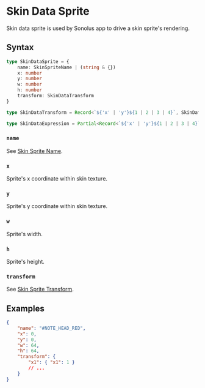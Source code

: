 # Skin Data Sprite

Skin data sprite is used by Sonolus app to drive a skin sprite's rendering.

## Syntax

```ts
type SkinDataSprite = {
    name: SkinSpriteName | (string & {})
    x: number
    y: number
    w: number
    h: number
    transform: SkinDataTransform
}

type SkinDataTransform = Record<`${'x' | 'y'}${1 | 2 | 3 | 4}`, SkinDataExpression>

type SkinDataExpression = Partial<Record<`${'x' | 'y'}${1 | 2 | 3 | 4}`, number>>
```

### `name`

See [Skin Sprite Name](../essentials/skin-sprite-name).

### `x`

Sprite's x coordinate within skin texture.

### `y`

Sprite's y coordinate within skin texture.

### `w`

Sprite's width.

### `h`

Sprite's height.

### `transform`

See [Skin Sprite Transform](../essentials/skin-sprite-transform).

## Examples

```json
{
    "name": "#NOTE_HEAD_RED",
    "x": 0,
    "y": 0,
    "w": 64,
    "h": 64,
    "transform": {
        "x1": { "x1": 1 }
        // ...
    }
}
```
